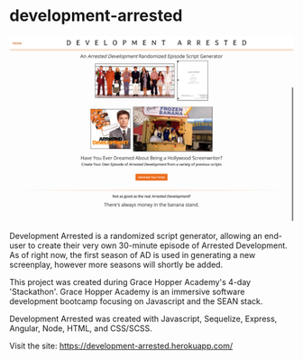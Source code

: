 # development-arrested
![Image of Home Page](https://github.com/danibsheehan/development-arrested/blob/master/development-arrested-home.png)

Development Arrested is a randomized script generator, allowing an end-user to create their very own 30-minute episode of Arrested Development. As of right now, the first season of AD is used in generating a new screenplay, however more seasons will shortly be added.

This project was created during Grace Hopper Academy's 4-day 'Stackathon'. Grace Hopper Academy is an immersive software development bootcamp focusing on Javascript and the SEAN stack.

Development Arrested was created with Javascript, Sequelize, Express, Angular, Node, HTML, and CSS/SCSS.

Visit the site: https://development-arrested.herokuapp.com/
